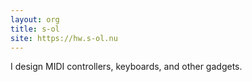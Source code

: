 ```yaml
---
layout: org
title: s-ol
site: https://hw.s-ol.nu
---
```

I design MIDI controllers, keyboards, and other gadgets.
